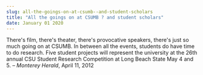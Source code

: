 ```yaml
---
slug: all-the-goings-on-at-csumb--and-student-scholars
title: "All the goings on at CSUMB ? and student scholars"
date: January 01 2020
---
```


 
<p>
  There's film, there's theater, there's provocative speakers, there's just so
  much going on at CSUMB. In between all the events, students do have time to do
  research. Five student projects will represent the university at the 26th
  annual CSU Student Research Competition at Long Beach State May 4 and 5. –
  <em>Monterey Herald</em>, April 11, 2012
</p>
 
